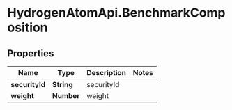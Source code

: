 # HydrogenAtomApi.BenchmarkComposition

## Properties
Name | Type | Description | Notes
------------ | ------------- | ------------- | -------------
**securityId** | **String** | securityId | 
**weight** | **Number** | weight | 


